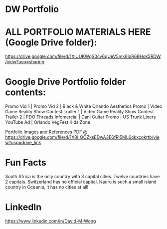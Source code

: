 # DW Portfolio

# ALL PORTFOLIO MATERIALS HERE (Google Drive folder):
https://drive.google.com/file/d/1XiUUKWqS0cv6qUeV5mk6IoR6BHok5RDW/view?usp=sharing

# Google Drive Portfolio folder contents: 
Promo Vid 1 | Promo Vid 2 | Black & White Orlando Aesthetics Promo | Video Game Reality Show Contest Trailer 1 | Video Game Reality Show Contest Trailer 2 | PDO Threads Infomercial | Dani Guitar Promo | US Trunk Liners YouTube Ad | Orlando VegFest Kids Zone

Portfolio Images and References PDF @ https://drive.google.com/file/d/1X8i_QOZxsEDwA3E6fRl5ML6okxcokrtb/view?usp=drive_link

# Fun Facts
South Africa is the only country with 3 capital cities. Twelve countries have 2 capitals. Switzerland has no official capital. Nauru is such a small island country in Oceania, it has no cities at all!

# LinkedIn
https://www.linkedin.com/in/David-M-Wong
